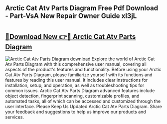 ## Arctic Cat Atv Parts Diagram Free Pdf Download - Part-VsA New Repair Owner Guide xl3jL

# <h2><a href="http://dfjus5.blite.top/?on=Arctic+Cat+Atv+Parts+Diagram">🔗Download New 👉🔴 Arctic Cat Atv Parts Diagram</a></h2>

[![Arctic Cat Atv Parts Diagram download](https://i.imgur.com/lujVjoI.png)](http://dfjus5.blite.top/?on=Arctic+Cat+Atv+Parts+Diagram)
Explore the world of Arctic Cat Atv Parts Diagram with this comprehensive user manual, covering all aspects of the product's features and functionality. Before using your Arctic Cat Atv Parts Diagram, please familiarize yourself with its functions and features by reading this user manual. It includes clear instructions for installation, setup, and operation, as well as troubleshooting tips for common issues. Arctic Cat Atv Parts Diagram advanced features include object detection, fingerprint scanning, customizable profiles, and automated tasks, all of which can be accessed and customized through the user interface. Please Keep Us Updated Arctic Cat Atv Parts Diagram. Share your feedback and suggestions to help us improve our products and services.
